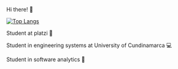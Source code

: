 Hi there! 🤙

[![Top Langs](https://github-readme-stats.vercel.app/api/top-langs/?username=jlianacastillo&layout=compact)](https://github.com/jlianacastillo/github-readme-stats)

Student at platzi 💚 

Student in engineering systems at University of Cundinamarca 💻 

Student in software analytics 🐛


